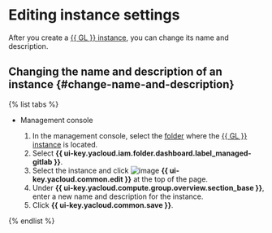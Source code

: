 # Editing instance settings

After you create a [{{ GL }} instance](../../concepts/index.md#instance), you can change its name and description.

## Changing the name and description of an instance {#change-name-and-description}

{% list tabs %}

- Management console

  1. In the management console, select the [folder](../../../resource-manager/concepts/resources-hierarchy.md#folder) where the [{{ GL }} instance](../../concepts/index.md#instance) is located.
  1. Select **{{ ui-key.yacloud.iam.folder.dashboard.label_managed-gitlab }}**.
  1. Select the instance and click ![image](../../../_assets/pencil.svg) **{{ ui-key.yacloud.common.edit }}** at the top of the page.
  1. Under **{{ ui-key.yacloud.compute.group.overview.section_base }}**, enter a new name and description for the instance.
  1. Click **{{ ui-key.yacloud.common.save }}**.

{% endlist %}
